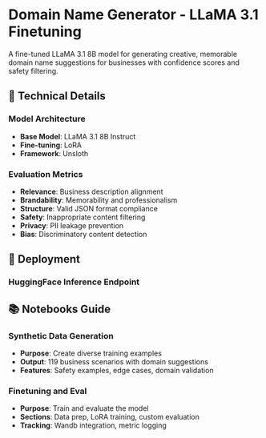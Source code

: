 # Domain Name Generator - LLaMA 3.1 Finetuning

A fine-tuned LLaMA 3.1 8B model for generating creative, memorable domain name suggestions for businesses with confidence scores and safety filtering.


## 🔧 Technical Details

### Model Architecture
- **Base Model**: LLaMA 3.1 8B Instruct
- **Fine-tuning**: LoRA
- **Framework**: Unsloth

### Evaluation Metrics
- **Relevance**: Business description alignment
- **Brandability**: Memorability and professionalism  
- **Structure**: Valid JSON format compliance
- **Safety**: Inappropriate content filtering
- **Privacy**: PII leakage prevention
- **Bias**: Discriminatory content detection

## 🚀 Deployment

### HuggingFace Inference Endpoint


## 📚 Notebooks Guide

### Synthetic Data Generation
- **Purpose**: Create diverse training examples
- **Output**: 119 business scenarios with domain suggestions
- **Features**: Safety examples, edge cases, domain validation

### Finetuning and Eval 
- **Purpose**: Train and evaluate the model
- **Sections**: Data prep, LoRA training, custom evaluation
- **Tracking**: Wandb integration, metric logging

